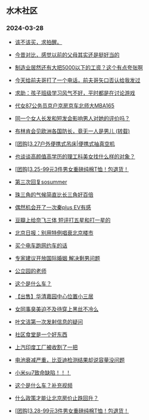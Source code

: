 ## 水木社区 
### 2024-03-28

+ [该不该买，求拍醒。](https://www.mysmth.net/nForum/article/OurEstate/2930165)

+ [今昔对比，感觉以前的父母其实还是挺好当的](https://www.mysmth.net/nForum/article/FamilyLife/1766636404)

+ [制造业居然还有大把5000以下的工资？这个有点夸张啊](https://www.mysmth.net/nForum/article/WorkingLife/11741)

+ [今天给前夫哥打了一个电话，前夫哥矢口否认给我发过](https://www.mysmth.net/nForum/article/MyFamily/252947)

+ [求助：孩子班级学习风气不好，平时都是在讨论游戏](https://www.mysmth.net/nForum/article/ChildEducation/2366421)

+ [代女87公务员京户京房京车北师大MBA165](https://www.mysmth.net/nForum/article/PieLove/2879168)

+ [同一个女人长发和短发会影响男人对她的评价吗？](https://www.mysmth.net/nForum/article/Love/6291802)

+ [布林肯会见欧洲各国防长，竟无一人是男儿 (转载)](https://www.mysmth.net/nForum/article/MMJoke/1634817860)

+ [[团购]3.27户外便携式吊床|便携式抽真空机](https://www.mysmth.net/nForum/article/ADAgent_TG/1319408)

+ [也谈谈高颜值高学历的理工科美女找什么样的对象？](https://www.mysmth.net/nForum/article/Age/20351182)

+ [[团购]3.25-99元3件男女重磅纯棉T恤！包退货！](https://www.mysmth.net/nForum/article/ADAgent_TG/1319481)

+ [第三次回复sosummer](https://www.mysmth.net/nForum/article/MyFamily/253507)

+ [珠三角的气候简直比长三角好百倍](https://www.mysmth.net/nForum/article/Geography/577439)

+ [偶然机会开了一次秦plus EV有感](https://www.mysmth.net/nForum/article/AutoWorld/1944798720)

+ [豆瓣上给奈飞三体 短评打五星和打一星的](https://www.mysmth.net/nForum/article/OMTV/743725)

+ [北京日报：别用特例唱衰北京楼市](https://www.mysmth.net/nForum/article/OurEstate/2931225)

+ [买个电车跑网约车的话](https://www.mysmth.net/nForum/article/GreenAuto/1516445)

+ [专家建议开放国际婚姻 解决剩男问题](https://www.mysmth.net/nForum/article/Love/6291814)

+ [公立园的老师](https://www.mysmth.net/nForum/article/FamilyLife/1766637769)

+ [这个是什么车？](https://www.mysmth.net/nForum/article/AutoWorld/1944798757)

+ [【出售】华清嘉园中心位置小三居](https://www.mysmth.net/nForum/article/OurEstate/2932040)

+ [女同事臭美迫不及待穿上黑丝不冷么](https://www.mysmth.net/nForum/article/FashionShow/505847)

+ [叶文洁第一次发射信息的疑问](https://www.mysmth.net/nForum/article/ThreeBody/1233)

+ [社区食堂是一个好东西](https://www.mysmth.net/nForum/article/WorkingLife/13266)

+ [上汽印度工厂被收割了一把](https://www.mysmth.net/nForum/article/GreenAuto/1516519)

+ [电池衰减严重，比亚迪检测结果却说容量没问题](https://www.mysmth.net/nForum/article/GreenAuto/1516626)

+ [小米su7致命缺陷！！！](https://www.mysmth.net/nForum/article/GreenAuto/1516566)

+ [这个是什么车？补充视频](https://www.mysmth.net/nForum/article/AutoWorld/1944798757)

+ [什么政策才能让北京房价止跌回升？](https://www.mysmth.net/nForum/article/OurEstate/2931928)

+ [[团购]3.28-99元3件男女重磅纯棉T恤！包退货！](https://www.mysmth.net/nForum/article/ADAgent_TG/1319481)


